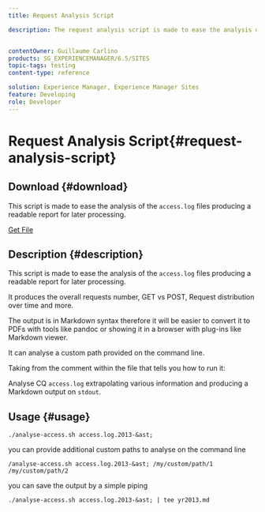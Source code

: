 ```yaml
---
title: Request Analysis Script

description: The request analysis script is made to ease the analysis of the access.log files producing a readable report for later processing


contentOwner: Guillaume Carlino
products: SG_EXPERIENCEMANAGER/6.5/SITES
topic-tags: testing
content-type: reference

solution: Experience Manager, Experience Manager Sites
feature: Developing
role: Developer
---
```

# Request Analysis Script{#request-analysis-script}

## Download {#download}

This script is made to ease the analysis of the `access.log` files producing a readable report for later processing.

[Get File](assets/analyse-access.sh)

## Description {#description}

This script is made to ease the analysis of the `access.log` files producing a readable report for later processing.

It produces the overall requests number, GET vs POST, Request distribution over time and more.

The output is in Markdown syntax therefore it will be easier to convert it to PDFs with tools like pandoc or showing it in a browser with plug-ins like Markdown viewer.

It can analyse a custom path provided on the command line.

Taking from the comment within the file that tells you how to run it:

Analyse CQ `access.log` extrapolating various information and producing a Markdown output on `stdout`.

## Usage {#usage}

`./analyse-access.sh access.log.2013-&ast;`

you can provide additional custom paths to analyse on the command line

`/analyse-access.sh access.log.2013-&ast; /my/custom/path/1 /my/custom/path/2`

you can save the output by a simple piping

`./analyse-access.sh access.log.2013-&ast; | tee yr2013.md`
